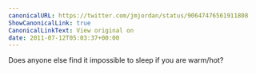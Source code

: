 ```yaml
---
canonicalURL: https://twitter.com/jmjordan/status/90647476561911808
ShowCanonicalLink: true
CanonicalLinkText: View original on
date: 2011-07-12T05:03:37+00:00
---
```

Does anyone else find it impossible to sleep if you are warm/hot?